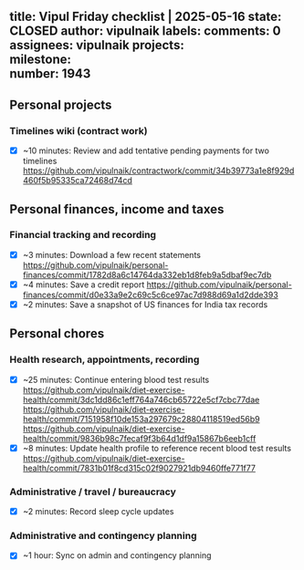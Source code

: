 title:	Vipul Friday checklist | 2025-05-16
state:	CLOSED
author:	vipulnaik
labels:	
comments:	0
assignees:	vipulnaik
projects:	
milestone:	
number:	1943
--
## Personal projects

### Timelines wiki (contract work)

- [x] ~10 minutes: Review and add tentative pending payments for two timelines https://github.com/vipulnaik/contractwork/commit/34b39773a1e8f929d460f5b95335ca72468d74cd

## Personal finances, income and taxes

### Financial tracking and recording

- [x] ~3 minutes: Download a few recent statements https://github.com/vipulnaik/personal-finances/commit/1782d8a6c14764da332eb1d8feb9a5dbaf9ec7db
- [x] ~4 minutes: Save a credit report https://github.com/vipulnaik/personal-finances/commit/d0e33a9e2c69c5c6ce97ac7d988d69a1d2dde393
- [x] ~2 minutes: Save a snapshot of US finances for India tax records

## Personal chores

### Health research, appointments, recording

- [x] ~25 minutes: Continue entering blood test results https://github.com/vipulnaik/diet-exercise-health/commit/3dc1dd86c1eff764a746cb65722e5cf7cbc77dae https://github.com/vipulnaik/diet-exercise-health/commit/7151958f10de153a297679c28804118519ed56b9 https://github.com/vipulnaik/diet-exercise-health/commit/9836b98c7fecaf9f3b64d1df9a15867b6eeb1cff
- [x] ~8 minutes: Update health profile to reference recent blood test results https://github.com/vipulnaik/diet-exercise-health/commit/7831b01f8cd315c02f9027921db9460ffe771f77

### Administrative / travel / bureaucracy

- [x] ~2 minutes: Record sleep cycle updates

### Administrative and contingency planning

- [x] ~1 hour: Sync on admin and contingency planning
